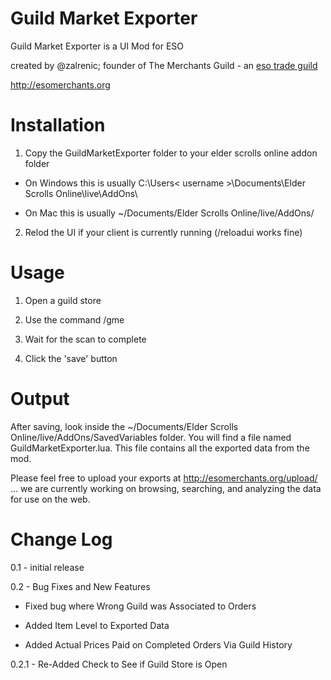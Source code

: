 Guild Market Exporter
============

Guild Market Exporter is a UI Mod for ESO

created by @zalrenic; founder of The Merchants Guild - an [eso trade guild](http://esomerchants.org)

http://esomerchants.org

Installation
============

1. Copy the GuildMarketExporter folder to your elder scrolls online addon folder

* On Windows this is usually C:\Users\< username >\Documents\Elder Scrolls Online\live\AddOns\

* On Mac this is usually ~/Documents/Elder Scrolls Online/live/AddOns/

2. Relod the UI if your client is currently running (/reloadui works fine)

Usage
============

1. Open a guild store

2. Use the command /gme

3. Wait for the scan to complete

4. Click the 'save' button

Output
============

After saving, look inside the ~/Documents/Elder Scrolls Online/live/AddOns/SavedVariables folder.  You will find a file named GuildMarketExporter.lua.  This file contains all the exported data from the mod.

Please feel free to upload your exports at http://esomerchants.org/upload/ ... we are currently working on browsing, searching, and analyzing the data for use on the web.

Change Log
============
0.1 - initial release

0.2 - Bug Fixes and New Features

* Fixed bug where Wrong Guild was Associated to Orders

* Added Item Level to Exported Data

* Added Actual Prices Paid on Completed Orders Via Guild History
 
0.2.1 - Re-Added Check to See if Guild Store is Open
